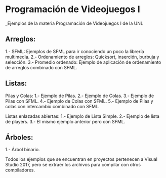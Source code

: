 # Programación de Videojuegos I

_Ejemplos de la materia Programación de Videojuegos I de la UNL

## Arreglos:
1.- SFML: Ejemplos de SFML para ir conociendo un poco la librería multimedia.
2.- Ordenamiento de arreglos: Quicksort, inserción, burbuja y selección.
3.- Promedio ordenado: Ejemplo de aplicación de ordenamiento de arreglos combinado con SFML.

## Listas:
  Pilas y Colas:
  1.- Ejemplo de Pilas.
  2.- Ejemplo de Colas.
  3.- Ejemplo de Pilas con SFML.
  4.- Ejemplo de Colas con SFML.
  5.- Ejemplo de Pilas y colas con intercambio combinado con SFML.
  
  Listas enlazadas abiertas:
  1.- Ejemplo de Lista Simple.
  2.- Ejemplo de lista de players.
  3.- El mismo ejemplo anterior pero con SFML.

## Árboles:
  1.- Árbol binario.
  
Todos los ejemplos que se encuentran en proyectos pertenecen a Visual Studio 2017, pero se extraer los archivos para compilar con otros compiladores.
